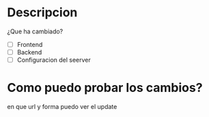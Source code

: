 # Descripcion
¿Que ha cambiado?

- [ ] Frontend
- [ ] Backend
- [ ] Configuracion del seerver

# Como puedo probar los cambios?
 
en que url y forma puedo ver el update
